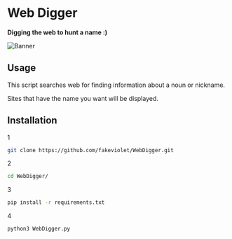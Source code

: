 # Web Digger
**Digging the web to hunt a name :)**

![Banner](https://user-images.githubusercontent.com/103173822/162182085-6e1769b1-3433-4249-92d1-ca0b63fc99e5.png)


## Usage
This script searches web for finding information about a noun or nickname.

Sites that have the name you want will be displayed.
## Installation
1
```bash
git clone https://github.com/fakeviolet/WebDigger.git
```
2
```bash
cd WebDigger/
```
3
```bash
pip install -r requirements.txt
```
4
```bash
python3 WebDigger.py
```
